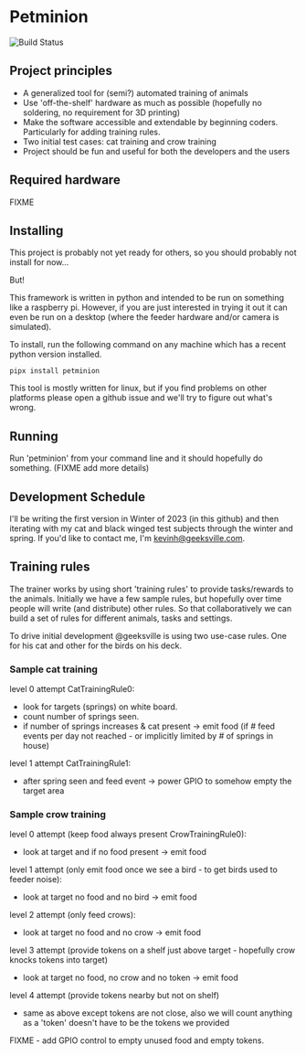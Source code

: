 # Petminion

![Build Status](https://github.com/geeksville/petminion/actions/workflows/python-app.yml/badge.svg)

## Project principles

* A generalized tool for (semi?) automated training of animals
* Use 'off-the-shelf' hardware as much as possible (hopefully no soldering, no requirement for 3D printing)
* Make the software accessible and extendable by beginning coders.  Particularly for adding training rules.
* Two initial test cases: cat training and crow training
* Project should be fun and useful for both the developers and the users

## Required hardware

FIXME

## Installing

This project is probably not yet ready for others, so you should probably not install for now... 

But!

This framework is written in python and intended to be run on something like a raspberry pi.  However, if you are just interested in trying it out it can even be run on a desktop (where the feeder hardware and/or camera is simulated).

To install, run the following command on any machine which has a recent python version installed.  

```
pipx install petminion
```

This tool is mostly written for linux, but if you find problems on other platforms please open a github issue and we'll try to figure out what's wrong.

## Running

Run 'petminion' from your command line and it should hopefully do something.
(FIXME add more details)

## Development Schedule

I'll be writing the first version in Winter of 2023 (in this github) and then iterating with my cat and black winged test subjects through the winter and spring.
If you'd like to contact me, I'm kevinh@geeksville.com.

## Training rules

The trainer works by using short 'training rules' to provide tasks/rewards to the animals.  Initially we have a few sample rules, but hopefully over time people will write (and distribute) other rules.  So that collaboratively we can build a set of rules for different animals, tasks and settings.

To drive initial development @geeksville is using two use-case rules.  One for his cat and other for the birds on his deck.

### Sample cat training

level 0 attempt CatTrainingRule0:

- look for targets (springs) on white board.  
- count number of springs seen.
- if number of springs increases & cat present -> emit food (if # feed events per day not reached - or implicitly limited by # of springs in house)

level 1 attempt CatTrainingRule1:

- after spring seen and feed event -> power GPIO to somehow empty the target area

### Sample crow training

level 0 attempt (keep food always present CrowTrainingRule0):

- look at target and if no food present -> emit food

level 1 attempt (only emit food once we see a bird - to get birds used to feeder noise):

- look at target no food and no bird -> emit food 

level 2 attempt (only feed crows):

- look at target no food and no crow -> emit food 

level 3 attempt (provide tokens on a shelf just above target - hopefully crow knocks tokens into target)

- look at target no food, no crow and no token -> emit food

level 4 attempt (provide tokens nearby but not on shelf)

- same as above except tokens are not close, also we will count anything as a 'token' doesn't have to be the tokens we provided

FIXME - add GPIO control to empty unused food and empty tokens.
